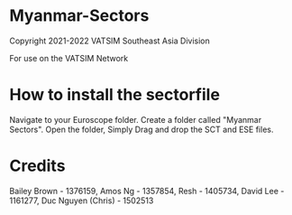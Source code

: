 # Myanmar-Sectors
Copyright 2021-2022 VATSIM Southeast Asia Division

For use on the VATSIM Network
# How to install the sectorfile
Navigate to your Euroscope folder. Create a folder called "Myanmar Sectors".
Open the folder, Simply Drag and drop the SCT and ESE files.
# Credits
Bailey Brown - 1376159, Amos Ng - 1357854, Resh - 1405734, David Lee - 1161277, Duc Nguyen (Chris) - 1502513
